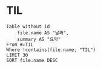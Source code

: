 # TIL

```dataview
Table without id
	file.name AS "날짜",
	summary AS "요약"
From #✏️TIL 
Where !contains(file.name, "TIL")
LIMIT 30
SORT file.name DESC
```

